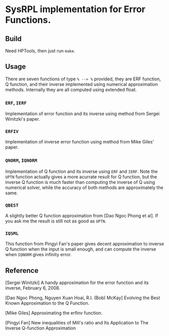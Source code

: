 # SysRPL implementation for Error Functions.

## Build

Need HPTools, then just run `make`.

## Usage

There are seven functions of type `% --> %` provided, they are ERF
function, Q function, and their inverse implemented using numerical
approximation methods. Internally they are all computed using extended
float.

### `ERF`, `IERF`

Implementation of error function and its inverse using method from
Sergei Winitzki's paper.

### `ERFIV`

Implementation of inverse error function using method from Mike Giles'
paper.

### `QNORM`, `IQNORM`

Implementation of Q function and its inverse using `ERF` and `IERF`.
Note the `UPTN` function actually gives a more acurrate result for
Q function, but the inverse Q function is much faster than
computing the inverse of Q using numerical solver, while
the accuracy of both methods are approximately the same.

### `QBEST`

A slightly better Q function approximation from [Dao Ngoc Phong et al].
If you ask me the result is still not as good as `UPTN`.

### `IQSML`

This function from Pingyi Fan's paper gives decent approximation to
inverse Q function when the input is small enough, and can compute the
inverse when `IQNORM` gives infinity error.

## Reference

[Sergei Winitzki] A handy approximation for the error
function and its inverse, February 6, 2008.

[Dao Ngoc Phong, Nguyen Xuan Hoai, R.I. (Bob) McKay] Evolving
the Best Known Approximation to the Q Function.

[Mike Giles] Approximating the erfinv function.

[Pingyi Fan] New inequalities of Mill's ratio and Its Application to
The Inverse Q-function Approximation

